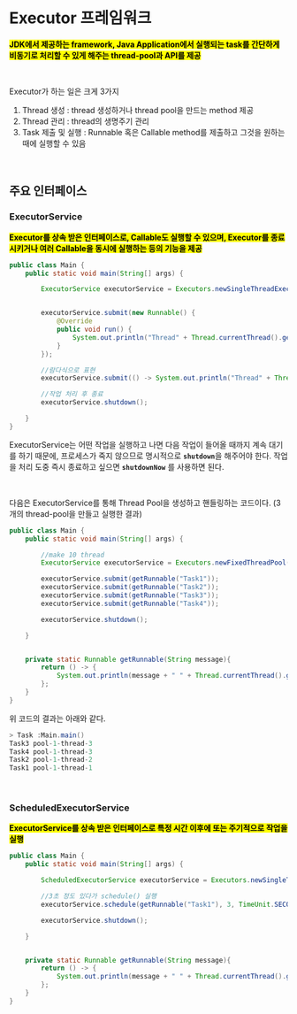# Executor 프레임워크

<mark>**JDK에서 제공하는 framework, Java Application에서 실행되는 task를 간단하게 비동기로 처리할 수 있게 해주는 thread-pool과 API를 제공**</mark>

</br>

Executor가 하는 일은 크게 3가지
1. Thread 생성 : thread 생성하거나 thread pool을 만드는 method 제공
2. Thread 관리 : thread의 생명주기 관리
3. Task 제출 및 실행 : Runnable 혹은 Callable method를 제출하고 그것을 원하는 때에 실행할 수 있음

</br>

## 주요 인터페이스

### ExecutorService 
<mark>**Executor를 상속 받은 인터페이스로, Callable도 실행할 수 있으며, Executor를 종료 시키거나 여러 Callable을 동시에 실행하는 등의 기능을 제공**</mark>

```java
public class Main {
    public static void main(String[] args) {

        ExecutorService executorService = Executors.newSingleThreadExecutor();


        executorService.submit(new Runnable() {
            @Override
            public void run() {
                System.out.println("Thread" + Thread.currentThread().getName());
            }
        });

        //람다식으로 표현 
        executorService.submit(() -> System.out.println("Thread" + Thread.currentThread().getName()));

        //작업 처리 후 종료
        executorService.shutdown();

    }
}

```

ExecutorService는 어떤 작업을 실행하고 나면 다음 작업이 들어올 때까지 계속 대기를 하기 때문에, 프로세스가 죽지 않으므로 명시적으로 <code>**shutdown**</code>을 해주어야 한다. 작업을 처리 도중 즉시 종료하고 싶으면 <code>**shutdownNow**</code> 를 사용하면 된다. 

</br>

다음은 ExecutorService를 통해 Thread Pool을 생성하고 핸들링하는 코드이다. (3개의 thread-pool을 만들고 실행한 결과)

```java
public class Main {
    public static void main(String[] args) {

        //make 10 thread
        ExecutorService executorService = Executors.newFixedThreadPool(3);

        executorService.submit(getRunnable("Task1"));
        executorService.submit(getRunnable("Task2"));
        executorService.submit(getRunnable("Task3"));
        executorService.submit(getRunnable("Task4"));

        executorService.shutdown();

    }


    private static Runnable getRunnable(String message){
        return () -> {
            System.out.println(message + " " + Thread.currentThread().getName());
        };
    }
}

```

위 코드의 결과는 아래와 같다.

```java
> Task :Main.main()
Task3 pool-1-thread-3
Task4 pool-1-thread-3
Task2 pool-1-thread-2
Task1 pool-1-thread-1
```


</br>

### ScheduledExecutorService
<mark>**ExecutorService를 상속 받은 인터페이스로 특정 시간 이후에 또는 주기적으로 작업을 실행**</mark>
```java
public class Main {
    public static void main(String[] args) {

        ScheduledExecutorService executorService = Executors.newSingleThreadScheduledExecutor();

        //3초 정도 있다가 schedule() 실행
        executorService.schedule(getRunnable("Task1"), 3, TimeUnit.SECONDS);

        executorService.shutdown();

    }


    private static Runnable getRunnable(String message){
        return () -> {
            System.out.println(message + " " + Thread.currentThread().getName());
        };
    }
}


```

</br>
